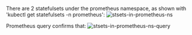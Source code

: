 There are 2 statefulsets under the prometheus namespace, as shown with 'kubectl get statefulsets -n prometheus':
![stsets-in-prometheus-ns](https://github.com/user-attachments/assets/99112d68-aff9-4e78-9db7-20e7e117bb09)

Prometheus query confirms that:
![stsets-in-prometheus-ns-query](https://github.com/user-attachments/assets/46032933-e3af-4309-b485-e0b9cd5e1527)
